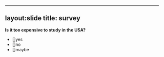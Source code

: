 ---
layout:slide
title: survey
--
**Is it too expensive to study in the USA?**
- []yes
- []no
- []maybe
